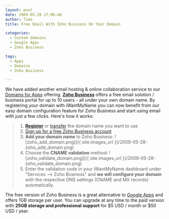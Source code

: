 ```yaml
---
layout: post
date: 2009-05-28 17:06:48
author: Timo
title: Free Email With Zoho Business On Your Domain

categories:
  - Custom domains
  - Google Apps
  - Zoho Business

tags:
  - Apps
  - Domains
  - Zoho Business

---
```


We have added another email hosting & online collaboration service to our [Domains for Apps](https://iwantmyname.com/features/custom-domain-applications-and-dns) offering. **[Zoho Business](https://iwantmyname.com/features/applications/custom-domain-apps/zoho/email-hosting-and-online-office-suite)** offers a free email solution / business portal for up to 10 users - all under your own domain name. By registering your domain with iWantMyName you can now benefit from our easy domain configuration feature for Zoho Business and start using email with just a few clicks. Here's how it works:

> 1. **[Register](https://iwantmyname.com/)** or [transfer](https://iwantmyname.com/domains/domain-transfer) the domain name you want to use
> 2. [Sign up for a free Zoho Business account](http://business.zoho.com/)
> 3.  **Add your domain name** to Zoho Business:
> ![zoho_add_domain.png]({{ site.images_url }}/2009-05-28-zoho_add_domain.png)
> 4.  Choose the **CNAME validation** method:
> ![zoho_validate_domain.png]({{ site.images_url }}/2009-05-28-zoho_validate_domain.png)
> 5.  Enter the validation code in your iWantMyName dashboard under "Services --> Zoho Business" and **we will configure your domain** with the respective DNS settings (CNAME and MX records) automatically.

The free version of Zoho Business is a great alternative to [Google Apps](https://iwantmyname.com/features/applications/google-apps-for-your-domain) and offers 1GB storage per user. You can upgrade at any time to the paid version with **25GB storage and professional support** for $5 USD / month or $50 USD / year.
